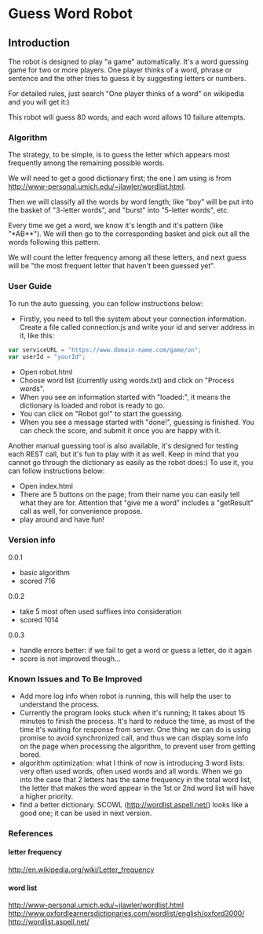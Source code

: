 Guess Word Robot
=====================================

Introduction
------------

The robot is designed to play "a game" automatically. It's a word guessing game for two or more players. One player thinks of a word, phrase or sentence and the other tries to guess it by suggesting letters or numbers.

For detailed rules, just search "One player thinks of a word" on wikipedia and you will get it:)

This robot will guess 80 words, and each word allows 10 failure attempts.

### Algorithm

The strategy, to be simple, is to guess the letter which appears most frequently among the remaining possible words.

We will need to get a good dictionary first; the one I am using is from http://www-personal.umich.edu/~jlawler/wordlist.html. 

Then we will classify all the words by word length; like "boy" will be put into the basket of "3-letter words", and "burst" into "5-letter words", etc.

Every time we get a word, we know it's length and it's pattern (like "\*AB\*\*"). We will then go to the corresponding basket and pick out all the words following this pattern.

We will count the letter frequency among all these letters, and next guess will be "the most frequent letter that haven't been guessed yet".

### User Guide

To run the auto guessing, you can follow instructions below:

* Firstly, you need to tell the system about your connection information. Create a file called connection.js and write your id and server address in it, like this:
```javascript
var serviceURL = "https://www.domain-name.com/game/on";
var userId = "yourId";
```
* Open robot.html
* Choose word list (currently using words.txt) and click on "Process words".
* When you see an information started with "loaded:", it means the dictionary is loaded and robot is ready to go.
* You can click on "Robot go!" to start the guessing.
* When you see a message started with "done!", guessing is finished. You can check the score, and submit it once you are happy with it.

Another manual guessing tool is also available, it's designed for testing each REST call, but it's fun to play with it as well. Keep in mind that you cannot go through the dictionary as easily as the robot does:) To use it, you can follow instructions below:

* Open index.html
* There are 5 buttons on the page; from their name you can easily tell what they are for. Attention that "give me a word" includes a "getResult" call as well, for convenience propose.
* play around and have fun!

### Version info

0.0.1 

* basic algorithm
* scored 716

0.0.2 

* take 5 most often used suffixes into consideration
* scored 1014

0.0.3 

* handle errors better: if we fail to get a word or guess a letter, do it again
* score is not improved though...

### Known Issues and To Be Improved

* Add more log info when robot is running, this will help the user to understand the process.
* Currently the program looks stuck when it's running; It takes about 15 minutes to finish the process. It's hard to reduce the time, as most of the time it's waiting for response from server. One thing we can do is using promise to avoid synchronized call, and thus we can display some info on the page when processing the algorithm, to prevent user from getting bored.
* algorithm optimization: what I think of now is introducing 3 word lists: very often used words, often used words and all words. When we go into the case that 2 letters has the same frequency in the total word list, the letter that makes the word appear in the 1st or 2nd word list will have a higher priority.
* find a better dictionary. SCOWL (http://wordlist.aspell.net/) looks like a good one; it can be used in next version.

### References

#### letter frequency

http://en.wikipedia.org/wiki/Letter_frequency

#### word list

http://www-personal.umich.edu/~jlawler/wordlist.html
http://www.oxfordlearnersdictionaries.com/wordlist/english/oxford3000/
http://wordlist.aspell.net/


